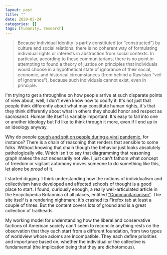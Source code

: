 ```yaml
---
layout: post
title: ""
date: 2020-05-24
categories: []
tags: [humanity, research]
---
```


> Because individual identity is partly constituted (or “constructed”) by culture and social relations, there is no coherent way of formulating individual rights or interests in abstraction from social contexts. In particular, according to these communitarians, there is no point in attempting to found a theory of justice on principles that individuals would choose in a hypothetical state of ignorance of their social, economic, and historical circumstances (from behind a Rawlsian “veil of ignorance”), because such individuals cannot exist, even in principle.

I'm trying to get a throughline on how people arrive at such disparate points of view about, well, I don't even know how to codify it. It's not just that people think differently about what may constitute human rights, it's that they think differently about what in others they should honor and respect as sacrosanct. Human life itself is variably important. It's easy to fall into one or another ideology but I'd like to think through it more, even if I end up in an ideology anyway.

Why do people [cough and spit on people during a viral pandemic](https://twitter.com/perlmutations/status/1263855443832475648?s=20), for instance? There is a chain of reasoning that renders that sensible to some folks. Without knowing that chain though the behavior just looks absolutely pathologically vile. Which isn't to say that diagramming that reasoning graph makes the act necessarily not vile. I just can't fathom what concept of freedom or vigilant automony moves someone to do something like this, let alone be _proud_ of it.

I started digging. I think understanding how the notions of individualism and collectivism have developed and affected schools of thought is a good place to start. I found, curiously enough, a really well-articulated article in the Encyclopedia Britannica of all places, entitled ["Communitarianism"](https://www.britannica.com/topic/communitarianism#ref1103845). The site itself is a rendering nightmare; it's crashed its Firefox tab at least a couple of times. But the content covers lots of ground and is a great collection of trailheads.

My working model for understanding how the liberal and conservative factions of American society can't seem to reconcile anything rests on the observation that they each start from a different foundation, from two types of worldview whose axioms are incompatible. They each define priorities and importance based on, whether the individual or the collective is fundamental (the implication being that they are dichotomous).
